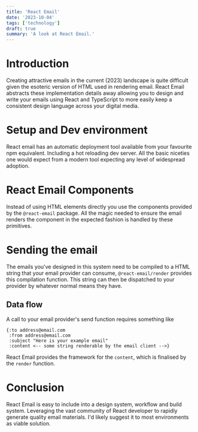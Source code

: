 ```yaml
---
title: 'React Email'
date: '2023-10-04'
tags: ['technology']
draft: true
summary: 'A look at React Email.'
---
```

# Introduction

Creating attractive emails in the current (2023) landscape is quite difficult given the esoteric version of HTML used in rendering email. React Email abstracts these implementation details away allowing you to design and write your emails using React and TypeScript to more easily keep a consistent design language across your digital media.

# Setup and Dev environment

React email has an automatic deployment tool available from your favourite npm equivalent. Including a hot reloading dev server. All the basic niceties one would expect from a modern tool expecting any level of widespread adoption.

# React Email Components

Instead of using HTML elements directly you use the components provided by the `@react-email` package. All the magic needed to ensure the email renders the component in the expected fashion is handled by these primitives.

# Sending the email

The emails you've designed in this system need to be compiled to a HTML string that your email provider can consume, `@react-email/render` provides this compilation function. This string can then be dispatched to your provider by whatever normal means they have.

## Data flow
A call to your email provider's send function requires something like 

```
{:to address@email.com
 :from address@email.com
 :subject "Here is your example email"
 :content <-- some string renderable by the email client -->}
```

React Email provides the framework for the `content`, which is finalised by the `render` function.

# Conclusion

React Email is easy to include into a design system, workflow and build system. Leveraging the vast community of React developer to rapidly generate quality email materials. I'd likely suggest it to most environments as viable solution.
